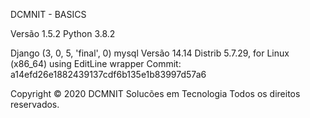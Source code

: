  DCMNIT - BASICS 

 Versão 1.5.2
 Python 3.8.2

Django (3, 0, 5, 'final', 0)
mysql Versão 14.14 Distrib 5.7.29, for Linux (x86_64) using EditLine wrapper
Commit: a14efd26e1882439137cdf6b135e1b83997d57a6

Copyright © 2020 DCMNIT Solucões em Tecnologia
Todos os direitos reservados.